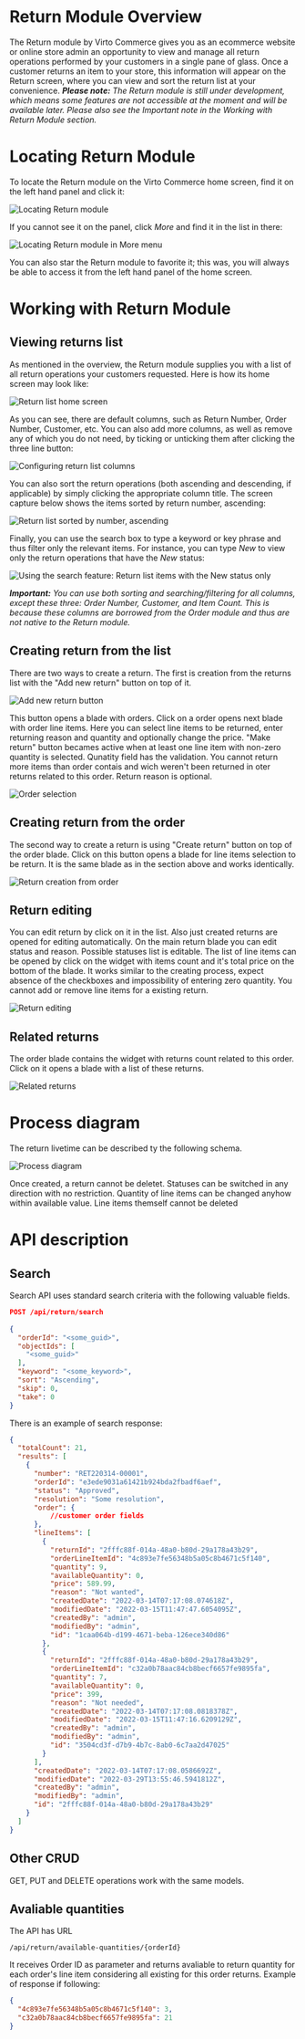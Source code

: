 ﻿
# Return Module Overview
The Return module by Virto Commerce gives you as an ecommerce website or online store admin an opportunity to view and manage all return operations performed by your customers in a single pane of glass. Once a customer returns an item to your store, this information will appear on the Return screen, where you can view and sort the return list at your convenience.
***Please note:*** *The Return module is still under development, which means some features are not accessible at the moment and will be available later. Please also see the Important note in the Working with Return Module section.*

# Locating Return Module
To locate the Return module on the Virto Commerce home screen, find it on the left hand panel and click it:

![Locating Return module](media/01-locating-return-module.png) 

If you cannot see it on the panel, click *More* and find it in the list in there:

![Locating Return module in More menu](media/02-locating-return-module-in-more.png)

You can also star the Return module to favorite it; this was, you will always be able to access it from the left hand panel of the home screen.

# Working with Return Module
## Viewing returns list
As mentioned in the overview, the Return module supplies you with a list of all return operations your customers requested. Here is how its home screen may look like:

![Return list home screen](media/03-return-list-overview.png)

As you can see, there are default columns, such as Return Number, Order Number, Customer, etc. You can also add more columns, as well as remove any of which you do not need, by ticking or unticking them after clicking the three line button:

![Configuring return list columns](media/04-configuring-return-list-columns.png) 

You can also sort the return operations (both ascending and descending, if applicable) by simply clicking the appropriate column title. The screen capture below shows the items sorted by return number, ascending:

![Return list sorted by number, ascending](media/05-return-list-sorted-by-number-ascending.png)

Finally, you can use the search box to type a keyword or key phrase and thus filter only the relevant items. For instance, you can type *New* to view only the return operations that have the *New* status:

![Using the search feature: Return list items with the New status only](media/06-return-list-search-new-only.png) 

***Important:*** *You can use both sorting and searching/filtering for all columns, except these three: Order Number, Customer, and Item Count. This is because these columns are borrowed from the Order module and thus are not native to the Return module.*

## Creating return from the list
There are two ways to create a return. The first is creation from the returns list with the "Add new return" button on top of it.

![Add new return button](media/07-add-new-return-button.png)

This button opens a blade with orders. Click on a order opens next blade with order line items. Here you can select line items to be returned, enter returning reason and quantity and optionally change the price. "Make return" button becames active when at least one line item with non-zero quantity is selected. Qunatity field has the validation. You cannot return more items than order contais and wich weren't been returned in oter returns related to this order. Return reason is optional.

![Order selection](media/08-order-select.png)

## Creating return from the order
The second way to create a return is using "Create return" button on top of the order blade. Click on this button opens a blade for line items selection to be return. It is the same blade as in the section above and works identically.

![Return creation from order](media/09-return-from-order.png)

## Return editing
You can edit return by click on it in the list. Also just created returns are opened for editing automatically. On the main return blade you can edit status and reason. Possible statuses list is editable. The list of line items can be opened by click on the widget with items count and it's total price on the bottom of the blade. It works similar to the creating process, expect absence of the checkboxes and impossibility of entering zero quantity. You cannot add or remove line items for a existing return.

![Return editing](media/10-return-editign.png)

## Related returns
The order blade contains the widget with returns count related to this order. Click on it opens a blade with a list of these returns.

![Related returns](media/11-related-returns.png)

# Process diagram
The return livetime can be described ty the following schema.

![Process diagram](media/12-process-diagram.png)

Once created, a return cannot be deletet. Statuses can be switched in any direction with no restriction. Quantity of line items can be changed anyhow within available value. Line items themself cannot be deleted

# API description

## Search
Search API uses standard search criteria with the following valuable fields.

```json
POST /api/return/search
 
{
  "orderId": "<some_guid>",
  "objectIds": [
    "<some_guid>"
  ],
  "keyword": "<some_keyword>",
  "sort": "Ascending",
  "skip": 0,
  "take": 0
}
```
There is an example of search response:

```json
{
  "totalCount": 21,
  "results": [
    {
      "number": "RET220314-00001",
      "orderId": "e3ede9031a61421b924bda2fbadf6aef",
      "status": "Approved",
      "resolution": "Some resolution",
      "order": {
		  //customer order fields
	  },
      "lineItems": [
        {
          "returnId": "2fffc88f-014a-48a0-b80d-29a178a43b29",
          "orderLineItemId": "4c893e7fe56348b5a05c8b4671c5f140",
          "quantity": 9,
          "availableQuantity": 0,
          "price": 589.99,
          "reason": "Not wanted",
          "createdDate": "2022-03-14T07:17:08.074618Z",
          "modifiedDate": "2022-03-15T11:47:47.6054095Z",
          "createdBy": "admin",
          "modifiedBy": "admin",
          "id": "1caa064b-d199-4671-beba-126ece340d86"
        },
        {
          "returnId": "2fffc88f-014a-48a0-b80d-29a178a43b29",
          "orderLineItemId": "c32a0b78aac84cb8becf6657fe9895fa",
          "quantity": 7,
          "availableQuantity": 0,
          "price": 399,
          "reason": "Not needed",
          "createdDate": "2022-03-14T07:17:08.0818378Z",
          "modifiedDate": "2022-03-15T11:47:16.6209129Z",
          "createdBy": "admin",
          "modifiedBy": "admin",
          "id": "3504cd3f-d7b9-4b7c-8ab0-6c7aa2d47025"
        }
      ],
      "createdDate": "2022-03-14T07:17:08.0586692Z",
      "modifiedDate": "2022-03-29T13:55:46.5941812Z",
      "createdBy": "admin",
      "modifiedBy": "admin",
      "id": "2fffc88f-014a-48a0-b80d-29a178a43b29"
    }
  ]
}
```
## Other CRUD
GET, PUT and DELETE operations work with the same models.

## Avaliable quantities
The API has URL 
```
/api/return/available-quantities/{orderId}
```

It receives Order ID as parameter and returns avaliable to return quantity for each order's line item considering all existing for this order returns.
Example of response if following:

```json
{
  "4c893e7fe56348b5a05c8b4671c5f140": 3,
  "c32a0b78aac84cb8becf6657fe9895fa": 21
}
```

